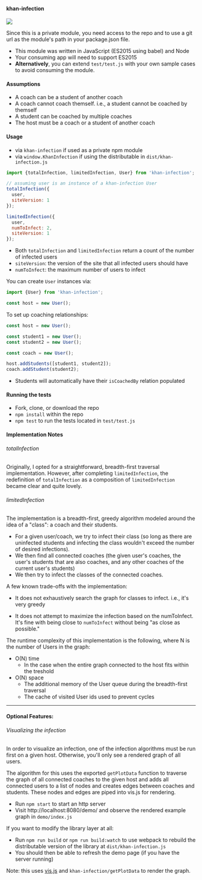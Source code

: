 #### khan-infection

![](http://i.imgur.com/G9ZPNDB.png)

Since this is a private module, you need access to the repo and to use a git url as the module's path in your package.json file.

* This module was written in JavaScript (ES2015 using babel) and Node
 * Your consuming app will need to support ES2015
 * **Alternatively**, you can extend `test/test.js` with your own sample cases to avoid consuming the module.

#### Assumptions

* A coach can be a student of another coach
* A coach cannot coach themself. i.e., a student cannot be coached by themself
* A student can be coached by multiple coaches
* The host must be a coach or a student of another coach

#### Usage

* via `khan-infection` if used as a private npm module
* via `window.KhanInfection` if using the distributable in `dist/khan-infection.js`

```js
import {totalInfection, limitedInfection, User} from 'khan-infection';

// assuming user is an instance of a khan-infection User
totalInfection({
  user,
  siteVersion: 1
});

limitedInfection({
  user,
  numToInfect: 2,
  siteVersion: 1
});
```

* Both `totalInfection` and `limitedInfection` return a count of the number of infected users
* `siteVersion`: the version of the site that all infected users should have
* `numToInfect`: the maximum number of users to infect

You can create `User` instances via:

```js
import {User} from 'khan-infection';

const host = new User();
```

To set up coaching relationships:

```js
const host = new User();

const student1 = new User();
const student2 = new User();

const coach = new User();

host.addStudents([student1, student2]);
coach.addStudent(student2);
```

* Students will automatically have their `isCoachedBy` relation populated

#### Running the tests

* Fork, clone, or download the repo
* `npm install` within the repo
* `npm test` to run the tests located in `test/test.js`

#### Implementation Notes

###### totalInfection

Originally, I opted for a straightforward, breadth-first traversal implementation.
However, after completing `limitedInfection`, the redefinition of `totalInfection` as a
composition of `limitedInfection` became clear and quite lovely.

###### limitedInfection

The implementation is a breadth-first, greedy algorithm modeled around the idea of a "class": a coach and their students.

* For a given user/coach, we try to infect their class (so long as there are uninfected students and infecting the class wouldn't exceed the number of desired infections).
* We then find all connected coaches (the given user's coaches, the user's students that are also coaches, and any other coaches of the current user's students)
* We then try to infect the classes of the connected coaches.

A few known trade-offs with the implementation:

* It does not exhaustively search the graph for classes to infect. i.e., it's very greedy
 - It does not attempt to maximize the infection based on the numToInfect. It's fine with being close to `numToInfect` without being "as close as possible."

The runtime complexity of this implementation is the following, where N is the number of Users in the graph:

* O(N) time
  - In the case when the entire graph connected to the host fits within the treshold
* O(N) space
  - The additional memory of the User queue during the breadth-first traversal
  - The cache of visited User ids used to prevent cycles

---

#### Optional Features:

###### Visualizing the infection

In order to visualize an infection, one of the infection algorithms must be run first on a given host.
Otherwise, you'll only see a rendered graph of all users.

The algorithm for this uses the exported `getPlotData` function to traverse the graph of all connected coaches
to the given host and adds all connected users to a list of nodes and creates edges between coaches and students.
These nodes and edges are piped into vis.js for rendering.

* Run `npm start` to start an http server
* Visit http://localhost:8080/demo/ and observe the rendered example graph in `demo/index.js`

If you want to modify the library layer at all:

* Run `npm run build` or `npm run build:watch` to use webpack to rebuild the distributable version of the library at `dist/khan-infection.js`
* You should then be able to refresh the demo page (if you have the server running)

Note: this uses [vis.js](http://visjs.org/index.html#) and `khan-infection/getPlotData` to render the graph.